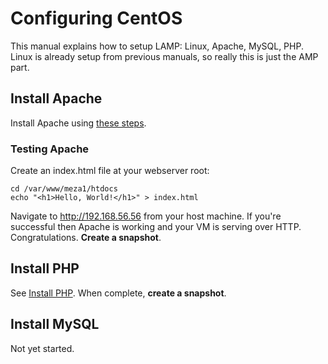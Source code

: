 # Configuring CentOS
This manual explains how to setup LAMP: Linux, Apache, MySQL, PHP. Linux is already setup from previous manuals, so really this is just the AMP part.  

## Install Apache

Install Apache using [these steps](3.1-InstallApache.md).

### Testing Apache

Create an index.html file at your webserver root:

```
cd /var/www/meza1/htdocs
echo "<h1>Hello, World!</h1>" > index.html
```

Navigate to http://192.168.56.56 from your host machine. If you're successful then Apache is working and your VM is serving over HTTP. Congratulations. **Create a snapshot**.


## Install PHP

See [Install PHP](3.2-InstallPHP.md). When complete, **create a snapshot**.


## Install MySQL

Not yet started.